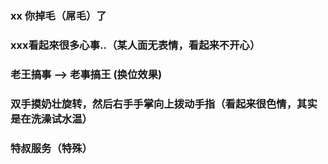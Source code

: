  ### xx 你掉毛（屌毛）了

 ### xxx看起來很多心事..（某人面无表情，看起来不开心）

 ### 老王搞事 --> 老事搞王 (换位效果)

 ### 双手摸奶壮旋转，然后右手手掌向上拨动手指（看起来很色情，其实是在洗澡试水温）

 ### 特叔服务（特殊）